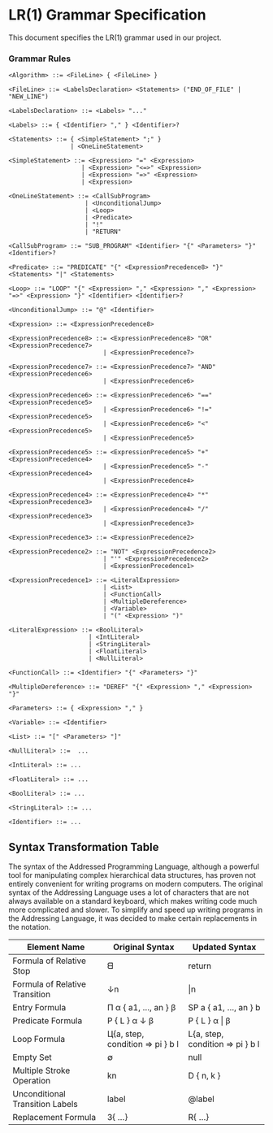 # LR(1) Grammar Specification

This document specifies the LR(1) grammar used in our project.
### Grammar Rules

```ebnf
<Algorithm> ::= <FileLine> { <FileLine> }

<FileLine> ::= <LabelsDeclaration> <Statements> ("END_OF_FILE" | "NEW_LINE")

<LabelsDeclaration> ::= <Labels> "..."

<Labels> ::= { <Identifier> "," } <Identifier>?

<Statements> ::= { <SimpleStatement> ";" }
                 | <OneLineStatement>

<SimpleStatement> ::= <Expression> "=" <Expression>
                    | <Expression> "<=>" <Expression>
                    | <Expression> "=>" <Expression>
                    | <Expression>

<OneLineStatement> ::= <CallSubProgram>
                     | <UnconditionalJump>
                     | <Loop>
                     | <Predicate>
                     | "!"
                     | "RETURN"

<CallSubProgram> ::= "SUB_PROGRAM" <Identifier> "{" <Parameters> "}" <Identifier>?

<Predicate> ::= "PREDICATE" "{" <ExpressionPrecedence8> "}" <Statements> "|" <Statements>

<Loop> ::= "LOOP" "{" <Expression> "," <Expression> "," <Expression> "=>" <Expression> "}" <Identifier> <Identifier>?

<UnconditionalJump> ::= "@" <Identifier>

<Expression> ::= <ExpressionPrecedence8>

<ExpressionPrecedence8> ::= <ExpressionPrecedence8> "OR" <ExpressionPrecedence7>
                          | <ExpressionPrecedence7>

<ExpressionPrecedence7> ::= <ExpressionPrecedence7> "AND" <ExpressionPrecedence6>
                          | <ExpressionPrecedence6>

<ExpressionPrecedence6> ::= <ExpressionPrecedence6> "==" <ExpressionPrecedence5>
                          | <ExpressionPrecedence6> "!=" <ExpressionPrecedence5>
                          | <ExpressionPrecedence6> "<" <ExpressionPrecedence5>
                          | <ExpressionPrecedence5>

<ExpressionPrecedence5> ::= <ExpressionPrecedence5> "+" <ExpressionPrecedence4>
                          | <ExpressionPrecedence5> "-" <ExpressionPrecedence4>
                          | <ExpressionPrecedence4>

<ExpressionPrecedence4> ::= <ExpressionPrecedence4> "*" <ExpressionPrecedence3>
                          | <ExpressionPrecedence4> "/" <ExpressionPrecedence3>
                          | <ExpressionPrecedence3>

<ExpressionPrecedence3> ::= <ExpressionPrecedence2>

<ExpressionPrecedence2> ::= "NOT" <ExpressionPrecedence2>
                          | "'" <ExpressionPrecedence2>
                          | <ExpressionPrecedence1>

<ExpressionPrecedence1> ::= <LiteralExpression>
                          | <List>
                          | <FunctionCall>
                          | <MultipleDereference>
                          | <Variable>
                          | "(" <Expression> ")"

<LiteralExpression> ::= <BoolLiteral>
                      | <IntLiteral>
                      | <StringLiteral>
                      | <FloatLiteral>
                      | <NullLiteral>

<FunctionCall> ::= <Identifier> "{" <Parameters> "}"

<MultipleDereference> ::= "DEREF" "{" <Expression> "," <Expression> "}"

<Parameters> ::= { <Expression> "," }

<Variable> ::= <Identifier>

<List> ::= "[" <Parameters> "]"

<NullLiteral> ::=  ...

<IntLiteral> ::= ...

<FloatLiteral> ::= ...

<BoolLiteral> ::= ...

<StringLiteral> ::= ...

<Identifier> ::= ...
```

## Syntax Transformation Table

The syntax of the Addressed Programming Language, although a powerful tool for manipulating complex hierarchical data structures, has proven not entirely convenient for writing programs on modern computers. The original syntax of the Addressing Language uses a lot of characters that are not always available on a standard keyboard, which makes writing code much more complicated and slower. To simplify and speed up writing programs in the Addressing Language, it was decided to make certain replacements in the notation.



| Element Name                   | Original Syntax                           | Updated Syntax                      |
|--------------------------------|-------------------------------------------|-------------------------------------|
| Formula of Relative Stop       | ᗺ                                        | return                              |
| Formula of Relative Transition | ↓n                                       | \|n                                 |
| Entry Formula                  | П α { a1, …, an } β                       | SP a { a1, …, an } b                |
| Predicate Formula              | P { L } α ↓ β                             | P { L } α \| β                      |
| Loop Formula                   | Ц{a, step, condition => pi } b l           | L{a, step, condition => pi } b l    |
| Empty Set                      | ∅                                         | null                                |
| Multiple Stroke Operation      | kn                                        | D { n, k }                          |
| Unconditional Transition Labels| label                                     | @label                              |
| Replacement Formula            | З{ …}                                     | R{ …}                               |
